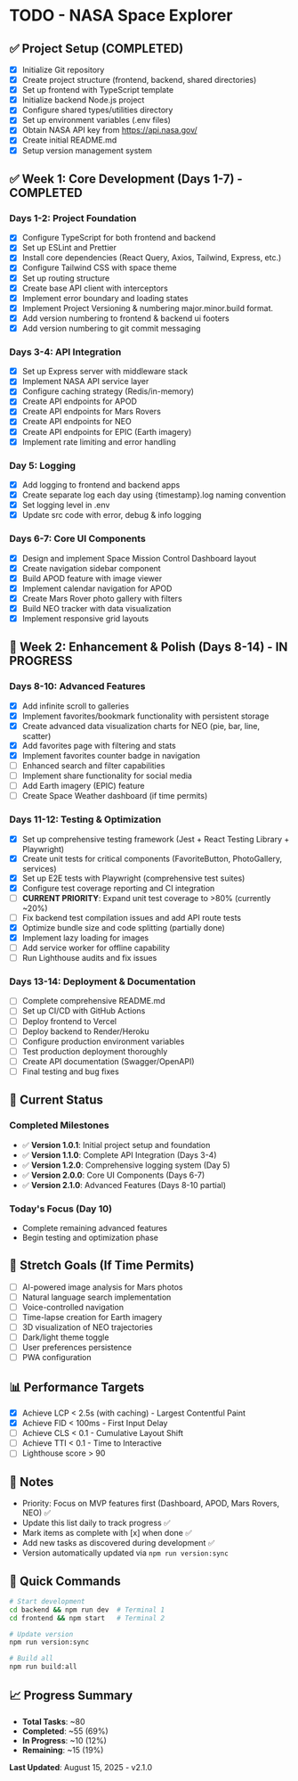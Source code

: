 # TODO - NASA Space Explorer

## ✅ Project Setup (COMPLETED)
- [x] Initialize Git repository
- [x] Create project structure (frontend, backend, shared directories)
- [x] Set up frontend with TypeScript template
- [x] Initialize backend Node.js project
- [x] Configure shared types/utilities directory
- [x] Set up environment variables (.env files)
- [x] Obtain NASA API key from https://api.nasa.gov/
- [x] Create initial README.md
- [x] Setup version management system

## ✅ Week 1: Core Development (Days 1-7) - COMPLETED

### Days 1-2: Project Foundation
- [x] Configure TypeScript for both frontend and backend
- [x] Set up ESLint and Prettier
- [x] Install core dependencies (React Query, Axios, Tailwind, Express, etc.)
- [x] Configure Tailwind CSS with space theme
- [x] Set up routing structure
- [x] Create base API client with interceptors
- [x] Implement error boundary and loading states
- [x] Implement Project Versioning & numbering major.minor.build format. 
- [x] Add version numbering to frontend & backend ui footers
- [x] Add version numbering to git commit messaging

### Days 3-4: API Integration
- [x] Set up Express server with middleware stack
- [x] Implement NASA API service layer
- [x] Configure caching strategy (Redis/in-memory)
- [x] Create API endpoints for APOD
- [x] Create API endpoints for Mars Rovers
- [x] Create API endpoints for NEO
- [x] Create API endpoints for EPIC (Earth imagery)
- [x] Implement rate limiting and error handling

### Day 5: Logging
- [x] Add logging to frontend and backend apps
- [x] Create separate log each day using {timestamp}.log naming convention
- [x] Set logging level in .env
- [x] Update src code with error, debug & info logging

### Days 6-7: Core UI Components
- [x] Design and implement Space Mission Control Dashboard layout
- [x] Create navigation sidebar component
- [x] Build APOD feature with image viewer
- [x] Implement calendar navigation for APOD
- [x] Create Mars Rover photo gallery with filters
- [x] Build NEO tracker with data visualization
- [x] Implement responsive grid layouts

## 🚧 Week 2: Enhancement & Polish (Days 8-14) - IN PROGRESS

### Days 8-10: Advanced Features
- [x] Add infinite scroll to galleries
- [x] Implement favorites/bookmark functionality with persistent storage
- [x] Create advanced data visualization charts for NEO (pie, bar, line, scatter)
- [x] Add favorites page with filtering and stats
- [x] Implement favorites counter badge in navigation
- [ ] Enhanced search and filter capabilities
- [ ] Implement share functionality for social media
- [ ] Add Earth imagery (EPIC) feature
- [ ] Create Space Weather dashboard (if time permits)

### Days 11-12: Testing & Optimization
- [x] Set up comprehensive testing framework (Jest + React Testing Library + Playwright)
- [x] Create unit tests for critical components (FavoriteButton, PhotoGallery, services)
- [x] Set up E2E tests with Playwright (comprehensive test suites)
- [x] Configure test coverage reporting and CI integration
- [ ] **CURRENT PRIORITY**: Expand unit test coverage to >80% (currently ~20%)
- [ ] Fix backend test compilation issues and add API route tests
- [x] Optimize bundle size and code splitting (partially done)
- [x] Implement lazy loading for images
- [ ] Add service worker for offline capability
- [ ] Run Lighthouse audits and fix issues

### Days 13-14: Deployment & Documentation
- [ ] Complete comprehensive README.md
- [ ] Set up CI/CD with GitHub Actions
- [ ] Deploy frontend to Vercel
- [ ] Deploy backend to Render/Heroku
- [ ] Configure production environment variables
- [ ] Test production deployment thoroughly
- [ ] Create API documentation (Swagger/OpenAPI)
- [ ] Final testing and bug fixes

## 📅 Current Status

### Completed Milestones
- ✅ **Version 1.0.1**: Initial project setup and foundation
- ✅ **Version 1.1.0**: Complete API Integration (Days 3-4)
- ✅ **Version 1.2.0**: Comprehensive logging system (Day 5)
- ✅ **Version 2.0.0**: Core UI Components (Days 6-7)
- ✅ **Version 2.1.0**: Advanced Features (Days 8-10 partial)

### Today's Focus (Day 10)
- Complete remaining advanced features
- Begin testing and optimization phase

## 🎯 Stretch Goals (If Time Permits)
- [ ] AI-powered image analysis for Mars photos
- [ ] Natural language search implementation
- [ ] Voice-controlled navigation
- [ ] Time-lapse creation for Earth imagery
- [ ] 3D visualization of NEO trajectories
- [ ] Dark/light theme toggle
- [ ] User preferences persistence
- [ ] PWA configuration

## 📊 Performance Targets
- [x] Achieve LCP < 2.5s (with caching) - Largest Contentful Paint
- [x] Achieve FID < 100ms - First Input Delay
- [ ] Achieve CLS < 0.1 - Cumulative Layout Shift
- [ ] Achieve TTI < 0.1 - Time to Interactive
- [ ] Lighthouse score > 90

## 📝 Notes
- Priority: Focus on MVP features first (Dashboard, APOD, Mars Rovers, NEO) ✅
- Update this list daily to track progress ✅
- Mark items as complete with [x] when done ✅
- Add new tasks as discovered during development ✅
- Version automatically updated via `npm run version:sync`

## 🚀 Quick Commands
```bash
# Start development
cd backend && npm run dev  # Terminal 1
cd frontend && npm start   # Terminal 2

# Update version
npm run version:sync

# Build all
npm run build:all
```

## 📈 Progress Summary
- **Total Tasks**: ~80
- **Completed**: ~55 (69%)
- **In Progress**: ~10 (12%)
- **Remaining**: ~15 (19%)

**Last Updated**: August 15, 2025 - v2.1.0